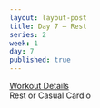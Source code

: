 ```yaml
---
layout: layout-post
title: Day 7 — Rest
series: 2
week: 1
day: 7
published: true
---
```


<div class="ex_list">

  <div class="note _padding-bottom"><a target="_blank" href="http://www.muscleandfitness.com/workouts/workout-routines/6-week-workout-serious-strength?day=5">Workout Details</a></div> 

  <div class="ex-3 desc">
    <div class="name">
      Rest or Casual Cardio 
    </div>
  </div>

</div>




